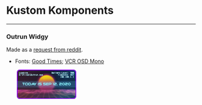 # Kustom Komponents

----

### Outrun Widgy

Made as a [request from reddit](https://www.reddit.com/r/outrun/comments/iq8iam/made_an_outrun_vibe_widget_with_widgy_for_ios_14/g4r1d8c/).

* Fonts: [Good Times](https://typodermicfonts.com/good-times/); [VCR OSD Mono](http://luc.devroye.org/fonts-75108.html)
  
  

  ​	<img src="./previews/Outrun_Widgy.png" width="33%;" />


